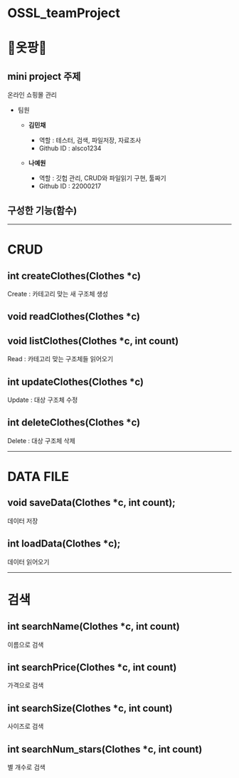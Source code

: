 # OSSL_teamProject

👗옷팡👗
===
mini project 주제
----------------
온라인 쇼핑몰 관리

- 팀원
   - __김민채__
      - 역할 : 테스터, 검색, 파일저장, 자료조사
      - Github ID : alsco1234
  
  - __나예원__
    * 역할 : 깃헙 관리, CRUD와 파일읽기 구현, 툴짜기
    * Github ID : 22000217

## 구성한 기능(함수)
---
# __CRUD__
## int createClothes(Clothes *c) 
 Create : 카테고리 맞는 새 구조체 생성

## void readClothes(Clothes *c)

## void listClothes(Clothes *c, int count)
 Read : 카테고리 맞는 구조체들 읽어오기

## int updateClothes(Clothes *c) 
 Update : 대상 구조체 수정

## int deleteClothes(Clothes *c) 
 Delete : 대상 구조체 삭제

---
# __DATA FILE__
## void saveData(Clothes *c, int count);
 데이터 저장

## int loadData(Clothes *c); 
 데이터 읽어오기

---
# __검색__
## int searchName(Clothes *c, int count)
 이름으로 검색

## int searchPrice(Clothes *c, int count)
 가격으로 검색

## int searchSize(Clothes *c, int count)
 사이즈로 검색

## int searchNum_stars(Clothes *c, int count)
 별 개수로 검색
